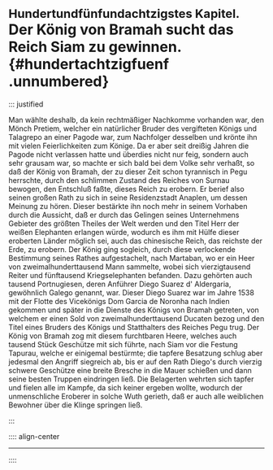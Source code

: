 # <small>Hundertundfünfundachtzigstes Kapitel.</small><br />Der König von Bramah sucht das Reich Siam zu gewinnen.{#hundertachtzigfuenf .unnumbered}

::: justified

Man wählte deshalb, da kein rechtmäßiger Nachkomme vorhanden war, den Mönch
Pretiem, welcher ein natürlicher Bruder des vergifteten Königs und Talagrepo an
einer Pagode war, zum Nachfolger desselben und krönte ihn mit vielen
Feierlichkeiten zum Könige. Da er aber seit dreißig Jahren die Pagode nicht
verlassen hatte und überdies nicht nur feig, sondern auch sehr grausam war, so
machte er sich bald bei dem Volke sehr verhaßt, so daß der König von Bramah, der
zu dieser Zeit schon tyrannisch in Pegu herrschte, durch den schlimmen Zustand
des Reiches von Surnau bewogen, den Entschluß faßte, dieses Reich zu erobern. Er
berief also seinen großen Rath zu sich in seine Residenzstadt Anaplen, um dessen
Meinung zu hören. Dieser bestärkte ihn noch mehr in seinem Vorhaben durch die
Aussicht, daß er durch das Gelingen seines Unternehmens Gebieter des größten
Theiles der Welt werden und den Titel Herr der weißen Elephanten erlangen würde,
wodurch es ihm mit Hülfe dieser eroberten Länder möglich sei, auch das
chinesische Reich, das reichste der Erde, zu erobern. Der König ging sogleich,
durch diese verlockende Bestimmung seines Rathes aufgestachelt, nach Martaban,
wo er ein Heer von zweimalhunderttausend Mann sammelte, wobei sich
vierzigtausend Reiter und fünftausend Kriegselephanten befanden. Dazu gehörten
auch tausend Portnugiesen, deren Anführer Diego Suarez d' Aldergaria, gewöhnlich
Galego genannt, war. Dieser Diego Suarez war im Jahre 1538 mit der Flotte des
Vicekönigs Dom Garcia de Noronha nach Indien gekommen und später in die Dienste
des Königs von Bramah getreten, von welchem er einen Sold von
zweimalhunderttausend Ducaten bezog und den Titel eines Bruders des Königs und
Statthalters des Reiches Pegu trug. Der König von Bramah zog mit diesem
furchtbaren Heere, welches auch tausend Stück Geschütze mit sich führte, nach
Siam vor die Festung Tapurau, welche er einigemal bestürmte; die tapfere
Besatzung schlug aber jedesmal den Angriff siegreich ab, bis er auf den Rath
Diego's durch vierzig schwere Geschütze eine breite Bresche in die Mauer
schießen und dann seine besten Truppen eindringen ließ. Die Belagerten wehrten
sich tapfer und fielen alle im Kampfe, da sich keiner ergeben wollte, wodurch
der unmenschliche Eroberer in solche Wuth gerieth, daß er auch alle weiblichen
Bewohner über die Klinge springen ließ.

:::

:::: align-center
****
::::

